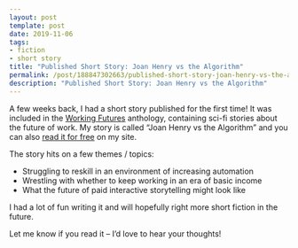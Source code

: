 ```yaml
---
layout: post
template: post
date: 2019-11-06
tags:
- fiction
- short story
title: "Published Short Story: Joan Henry vs the Algorithm"
permalink: /post/188847302663/published-short-story-joan-henry-vs-the-algorithm
description: "Published Short Story: Joan Henry vs the Algorithm"
---
```

<p>A few weeks back, I had a short story published for the first time! It was included in the <a href="https://workingfutur.es/">Working Futures</a> anthology, containing sci-fi stories about the future of work. My story is called “Joan Henry vs the Algorithm” and you can also <a href="https://randylubin.com/fiction/joan-henry-vs-the-algorithm.html">read it for free</a> on my site.</p><p>The story hits on a few themes / topics:</p><ul><li>Struggling to reskill in an environment of increasing automation</li><li>Wrestling with whether to keep working in an era of basic income</li><li>What the future of paid interactive storytelling might look like</li></ul><p>I had a lot of fun writing it and will hopefully right more short fiction in the future.</p><p>Let me know if you read it – I’d love to hear your thoughts!</p>
